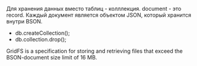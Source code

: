 Для хранения данных вместо таблиц - колллекция.
document - это record. Каждый документ является объектом JSON, который хранится внутри BSON.

 - db.createCollection();
 - db.collection.drop();
 
 GridFS is a specification for storing and retrieving files that exceed the BSON-document size limit of 16 MB.
